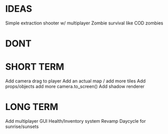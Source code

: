 # IDEAS

Simple extraction shooter w/ multiplayer
Zombie survival like COD zombies

# DONT


# SHORT TERM
Add camera drag to player
Add an actual map / add more tiles
Add props/objects
add more camera.to_screen()
Add shadow renderer

# LONG TERM
Add multiplayer
GUI
Health/Inventory system
Revamp Daycycle for sunrise/sunsets

```rust

```